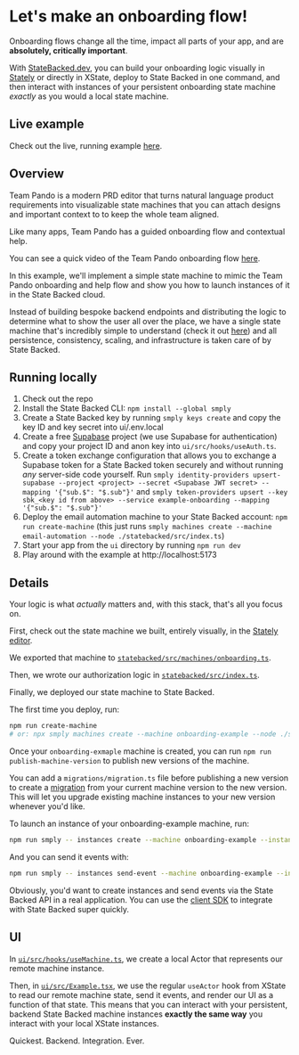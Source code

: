 # Let's make an onboarding flow!

Onboarding flows change all the time, impact all parts of your app, and are **absolutely, critically important**.

With [StateBacked.dev](https://statebacked.dev), you can build your onboarding logic
visually in [Stately](https://stately.ai/) or directly in XState, deploy to State Backed
in one command, and then interact with instances of your persistent onboarding state machine
*exactly* as you would a local state machine.

## Live example

Check out the live, running example [here](https://examples-onboarding.vercel.app/).

## Overview

Team Pando is a modern PRD editor that turns natural language product requirements into visualizable
state machines that you can attach designs and important context to to keep the whole team aligned.

Like many apps, Team Pando has a guided onboarding flow and contextual help.

You can see a quick video of the Team Pando onboarding flow [here](https://youtu.be/eh9hrTRpSq4).

In this example, we'll implement a simple state machine to mimic the Team Pando onboarding and help
flow and show you how to launch instances of it in the State Backed cloud.

Instead of building bespoke backend endpoints and distributing the logic to determine what to show
the user all over the place, we have a single state machine that's incredibly simple to understand
(check it out [here](https://stately.ai/registry/editor/0885219e-36eb-4df0-938d-0ba06f338c2f?mode=design&machineId=baf70852-5205-431f-b545-7e76b8d78a54))
and all persistence, consistency, scaling, and infrastructure is taken care of by State Backed.

## Running locally

1. Check out the repo
2. Install the State Backed CLI: `npm install --global smply`
3. Create a State Backed key by running `smply keys create` and copy the key ID and key secret into ui/.env.local
4. Create a free [Supabase](https://supabase.com/) project (we use Supabase for authentication) and copy your project ID and anon key into `ui/src/hooks/useAuth.ts`.
5. Create a token exchange configuration that allows you to exchange a Supabase token for a State Backed token securely and without running *any* server-side code yourself. Run `smply identity-providers upsert-supabase --project <project> --secret <Supabase JWT secret> --mapping '{"sub.$": "$.sub"}'` and `smply token-providers upsert --key sbk_<key id from above> --service example-onboarding --mapping '{"sub.$": "$.sub"}'`
6. Deploy the email automation machine to your State Backed account: `npm run create-machine` (this just runs `smply machines create --machine email-automation --node ./statebacked/src/index.ts`)
7. Start your app from the `ui` directory by running `npm run dev`
8. Play around with the example at http://localhost:5173

## Details

Your logic is what _actually_ matters and, with this stack, that's all you focus on.

First, check out the state machine we built, entirely visually, in the [Stately editor](https://stately.ai/registry/editor/0885219e-36eb-4df0-938d-0ba06f338c2f?mode=design&machineId=baf70852-5205-431f-b545-7e76b8d78a54).

We exported that machine to [`statebacked/src/machines/onboarding.ts`](./statebacked/src/machines/onboarding.ts).

Then, we wrote our authorization logic in [`statebacked/src/index.ts`](./statebacked/src/index.ts).

Finally, we deployed our state machine to State Backed.

The first time you deploy, run:

```bash
npm run create-machine
# or: npx smply machines create --machine onboarding-example --node ./statebacked/src/index.ts
```

Once your `onboarding-exmaple` machine is created, you can run `npm run publish-machine-version` to publish new versions of the machine.

You can add a `migrations/migration.ts` file before publishing a new version to create a [migration](https://docs.statebacked.dev/docs/concepts/migrations)
from your current machine version to the new version.
This will let you upgrade existing machine instances to your new version whenever you'd like.

To launch an instance of your onboarding-example machine, run:

```bash
npm run smply -- instances create --machine onboarding-example --instance test-123 --auth-context '{"sub": "test-123"}' --context '{"uid": "test-123"}'
```

And you can send it events with:

```bash
npm run smply -- instances send-event --machine onboarding-example --instance test-123 --auth-context '{"sub": "test-123"}' --event 'Next'
```

Obviously, you'd want to create instances and send events via the State Backed API in a real application.
You can use the [client SDK](https://www.npmjs.com/package/@statebacked/client) 
to integrate with State Backed super quickly.

## UI

In [`ui/src/hooks/useMachine.ts`](./ui/src/hooks/useMachine.ts), we create a local Actor that represents our remote machine instance.

Then, in [`ui/src/Example.tsx`](./ui/src/Example.tsx), we use the regular `useActor` hook from XState to read our remote machine state, send it events, and render our UI as a function of that state.
This means that you can interact with your persistent, backend State Backed machine instances **exactly the same way** you interact with your local XState instances.

Quickest. Backend. Integration. Ever.
